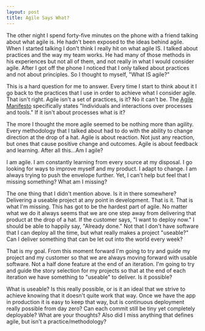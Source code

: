 ```yaml
--- 
layout: post
title: Agile Says What?
---
```

<p>
The other night I spend forty-five minutes on the phone with a friend talking about what agile is.  He hadn't been exposed to the ideas behind agile.  When I started talking I don't think I really hit on what agile IS.  I talked about practices and the way my team works.  He had many of those methods in his experiences but not all of them, and not really in what I would consider agile.  After I got off the phone I noticed that I only talked about practices and not about principles.  So I thought to myself, "What IS agile?"
</p>
<p>
This is a hard question for me to answer.  Every time I start to think about it I go back to the practices that I use in order to achieve what I consider agile.  That isn't right.  Agile isn't a set of practices, is it?  No it can't be.  The <a href='http://agilemanifesto.org/'>Agile Manifesto</a> specifically states "Individuals and interactions over processes and tools."  If it isn't about processes what is it?
</p>
<p>
The more I thought the more agile seemed to be nothing more than agility.  Every methodology that I talked about had to do with the ability to change direction at the drop of a hat.  Agile is about reaction.  Not just any reaction, but ones that cause positive change and outcomes.  Agile is about feedback and learning.  After all this...Am I agile?
</p>
<p>
I am agile.  I am constantly learning from every source at my disposal.  I go looking for ways to improve myself and my product.  I adapt to change.  I am always trying to push the envelope further.  Yet, I can't help but feel that I missing something?  What am I missing?
</p>
<p>
The one thing that I didn't mention above.  Is it in there somewhere?  Delivering a useable project at any point in development.  That is it.  That is what I'm missing.  This has got to be the hardest part of agile.  No matter what we do it always seems that we are one step away from delivering that product at the drop of a hat.  If the customer says, "I want to deploy now."  I should be able to happily say, "Already done."  Not that I don't have software that I can deploy all the time, but what really makes a project "useable?"  Can I deliver something that can be let out into the world every week?
</p>
<p>
That is my goal.  From this moment forward I'm going to try and guide my project and my customer so that we are always moving forward with usable software.  Not a half done feature at the end of an iteration.  I'm going to try and guide the story selection for my projects so that at the end of each iteration we have something to "useable" to deliver.  Is it possible?
</p>
<p>
What is useable?  Is this really possible, or is it an ideal that we strive to achieve knowing that it doesn't quite work that way.  Once we have the app in production it is easy to keep that way, but is continuous deployment really possible from day zero?  Can each commit still be tiny yet completely deployable?  What are your thoughts?  Also did I miss anything that defines agile, but isn't a practice/methodology?
</p>
